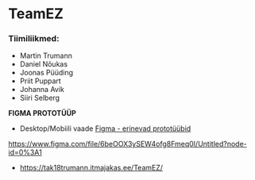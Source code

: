 # TeamEZ

### Tiimiliikmed:
- Martin Trumann
- Daniel Nõukas
- Joonas Püüding
- Priit Puppart
- Johanna Avik
- Siiri Selberg

**FIGMA PROTOTÜÜP**

- Desktop/Mobiili vaade
[Figma - erinevad prototüübid](https://www.figma.com/file/6beOOX3ySEW4ofg8Fmeq0I/Untitled?node-id=0%3A1)

https://www.figma.com/file/6beOOX3ySEW4ofg8Fmeq0I/Untitled?node-id=0%3A1

- https://tak18trumann.itmajakas.ee/TeamEZ/
